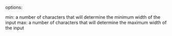
options:

 min: a number of characters that will determine the minimum width of the input
 max: a number of characters that will determine the maximum width of the input
 